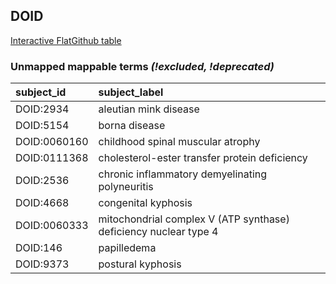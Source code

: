 ## DOID
[Interactive FlatGithub table](https://flatgithub.com/monarch-initiative/mondo-ingest?filename=src/ontology/reports/doid_mapping_status.tsv)

### Unmapped mappable terms _(!excluded, !deprecated)_
| subject_id   | subject_label                                                    |
|:-------------|:-----------------------------------------------------------------|
| DOID:2934    | aleutian mink disease                                            |
| DOID:5154    | borna disease                                                    |
| DOID:0060160 | childhood spinal muscular atrophy                                |
| DOID:0111368 | cholesterol-ester transfer protein deficiency                    |
| DOID:2536    | chronic inflammatory demyelinating polyneuritis                  |
| DOID:4668    | congenital kyphosis                                              |
| DOID:0060333 | mitochondrial complex V (ATP synthase) deficiency nuclear type 4 |
| DOID:146     | papilledema                                                      |
| DOID:9373    | postural kyphosis                                                |